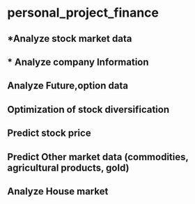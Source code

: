 # personal_project_finance

## *Analyze stock market data
## * Analyze company Information
## Analyze Future,option data
## Optimization of stock diversification
## Predict stock price
## Predict Other market data (commodities, agricultural products, gold)
## Analyze House market 
